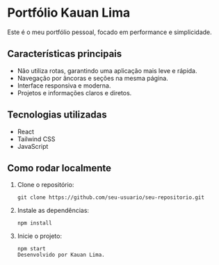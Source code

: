 # Portfólio Kauan Lima

Este é o meu portfólio pessoal, focado em performance e simplicidade.

## Características principais

- Não utiliza rotas, garantindo uma aplicação mais leve e rápida.
- Navegação por âncoras e seções na mesma página.
- Interface responsiva e moderna.
- Projetos e informações claros e diretos.

## Tecnologias utilizadas

- React
- Tailwind CSS
- JavaScript

## Como rodar localmente

1. Clone o repositório:
   ```
   git clone https://github.com/seu-usuario/seu-repositorio.git
   ```
2. Instale as dependências:

   ```
   npm install
   ```

3. Inicie o projeto:

   ```
   npm start
   Desenvolvido por Kauan Lima.
   ```
